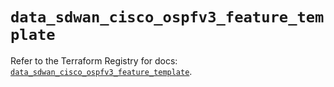 # `data_sdwan_cisco_ospfv3_feature_template`

Refer to the Terraform Registry for docs: [`data_sdwan_cisco_ospfv3_feature_template`](https://registry.terraform.io/providers/ciscodevnet/sdwan/0.8.0/docs/data-sources/cisco_ospfv3_feature_template).

